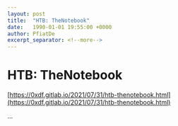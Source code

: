 ```yaml
---
layout: post
title:  "HTB: TheNotebook"
date:   1990-01-01 19:55:00 +0000
author: PfiatDe
excerpt_separator: <!--more-->
---
```


# HTB: TheNotebook
[https://0xdf.gitlab.io/2021/07/31/htb-thenotebook.html](https://0xdf.gitlab.io/2021/07/31/htb-thenotebook.html)

...
<!--more-->
